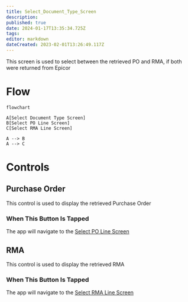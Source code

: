 ```yaml
---
title: Select_Document_Type_Screen
description: 
published: true
date: 2024-01-17T13:35:34.725Z
tags: 
editor: markdown
dateCreated: 2023-02-01T13:26:49.117Z
---
```


This screen is used to select between the retrieved PO and RMA, if both were returned from Epicor

# Flow
```mermaid
flowchart

A[Select Document Type Screen]
B[Select PO Line Screen]
C[Select RMA Line Screen]

A --> B
A --> C
```

# Controls
## Purchase Order
This control is used to display the retrieved Purchase Order

### When This Button Is Tapped
The app will navigate to the [Select PO Line Screen](./Select_PO_Line_Screen.md)

## RMA
This control is used to display the retrieved RMA

### When This Button Is Tapped
The app will navigate to the [Select RMA Line Screen](./Select_RMA_Line_Screen.md)